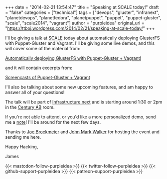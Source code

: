 +++
date = "2014-02-21 13:54:47"
title = "Speaking at SCALE today!"
draft = "false"
categories = ["technical"]
tags = ["devops", "gluster", "infranext", "planetdevops", "planetfedora", "planetpuppet", "puppet", "puppet-gluster", "scale", "scale2014", "vagrant"]
author = "purpleidea"
original_url = "https://ttboj.wordpress.com/2014/02/21/speaking-at-scale-today/"
+++

I'll be giving a talk at <a href="http://www.socallinuxexpo.org/scale12x">SCALE</a> today about automatically deploying GlusterFS with Puppet-Gluster and Vagrant. I'll be giving some live demos, and this will cover some of the material from:

<a href="/blog/2014/01/08/automatically-deploying-glusterfs-with-puppet-gluster-vagrant/">Automatically deploying GlusterFS with Puppet-Gluster + Vagrant!</a>

and it will contain excerpts from:

<a href="/blog/2014/01/27/screencasts-of-puppet-gluster-vagrant/">Screencasts of Puppet-Gluster + Vagrant</a>

I'll also be talking about some new upcoming features, and am happy to answer all of your questions!

The talk will be part of <a href="http://www.infranext.org/?page_id=18">Infrastructure.next</a> and is starting around 1:30 or 2pm in the <a href="http://www.socallinuxexpo.org/scale12x/schedule/friday">Century AB</a> room.

If you're not able to attend, or you'd like a more personalized demo, send me a <a href="/contact/">note</a>! I'll be around for the next few days.

Thanks to <a href="https://twitter.com/jzb">Joe Brockmeier</a> and <a href="https://twitter.com/johnmark">John Mark Walker</a> for hosting the event and sending me here.

Happy Hacking,

James

{{< mastodon-follow-purpleidea >}}
{{< twitter-follow-purpleidea >}}
{{< github-support-purpleidea >}}
{{< patreon-support-purpleidea >}}
